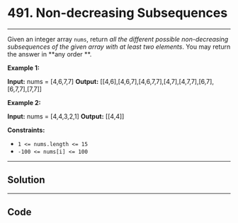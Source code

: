 # 491. Non-decreasing Subsequences

---

Given an integer array `nums`, return _all the different possible non-decreasing subsequences of the given array with at least two elements_. You may return the answer in **any order **.

 

**Example 1:**


**Input:** nums = [4,6,7,7]
**Output:** [[4,6],[4,6,7],[4,6,7,7],[4,7],[4,7,7],[6,7],[6,7,7],[7,7]]


**Example 2:**


**Input:** nums = [4,4,3,2,1]
**Output:** [[4,4]]


 

**Constraints:**

  * `1 <= nums.length <= 15`
  * `-100 <= nums[i] <= 100`

---

## Solution



---

## Code
```python


```
